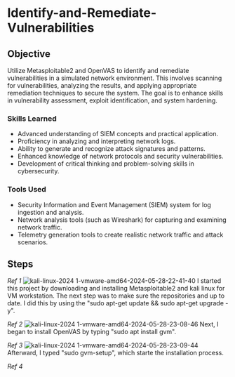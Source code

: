 # Identify-and-Remediate-Vulnerabilities

## Objective

Utilize Metasploitable2 and OpenVAS to identify and remediate vulnerabilities in a simulated network environment. This involves scanning for vulnerabilities, analyzing the results, and applying appropriate remediation techniques to secure the system. The goal is to enhance skills in vulnerability assessment, exploit identification, and system hardening.

### Skills Learned

- Advanced understanding of SIEM concepts and practical application.
- Proficiency in analyzing and interpreting network logs.
- Ability to generate and recognize attack signatures and patterns.
- Enhanced knowledge of network protocols and security vulnerabilities.
- Development of critical thinking and problem-solving skills in cybersecurity.

### Tools Used

- Security Information and Event Management (SIEM) system for log ingestion and analysis.
- Network analysis tools (such as Wireshark) for capturing and examining network traffic.
- Telemetry generation tools to create realistic network traffic and attack scenarios.

## Steps

*Ref 1*
![kali-linux-2024 1-vmware-amd64-2024-05-28-22-41-40](https://github.com/Casttllee/Identify-and-Remediate-Vulnerabilities/assets/137667912/a602ca14-c4f3-4792-ba10-4cad95092c33)
 I started this project by downloading and installing Metasploitable2 and kali linux for VM workstation. The next step was to make sure the repositories and up to date. I did this by using the "sudo apt-get update && sudo apt-get upgrade -y".

*Ref 2*
![kali-linux-2024 1-vmware-amd64-2024-05-28-23-08-46](https://github.com/Casttllee/Identify-and-Remediate-Vulnerabilities/assets/137667912/fed8a46d-8bb7-4430-8122-998661fa7685)
 Next, I began to install OpenVAS by typing "sudo apt install gvm".

*Ref 3*
![kali-linux-2024 1-vmware-amd64-2024-05-28-23-09-44](https://github.com/Casttllee/Identify-and-Remediate-Vulnerabilities/assets/137667912/461b6c45-2b85-4dd0-9a6c-4208c8aef0d6)
 Afterward, I typed "sudo gvm-setup", which starte the installation process.

*Ref 4*
